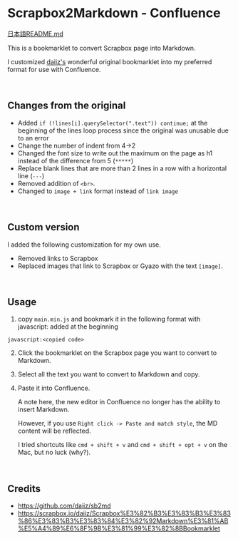 # Scrapbox2Markdown - Confluence

[日本語README.md](/README_jp.md)

This is a bookmarklet to convert Scrapbox page into Markdown.

I customized [daiiz's](https://github.com/daiiz/sb2md) wonderful original bookmarklet into my preferred format for use with Confluence.

<br>

## Changes from the original
- Added `if (!lines[i].querySelector(".text")) continue;` at the beginning of the lines loop process since the original was unusable due to an error
- Change the number of indent from 4->2
- Changed the font size to write out the maximum on the page as h1 instead of the difference from 5 (`*****`)
- Replace blank lines that are more than 2 lines in a row with a horizontal line (`---`)
- Removed addition of `<br>`.
- Changed to `image + link` format instead of `link image `

<br>

## Custom version

I added the following customization for my own use.
- Removed links to Scrapbox
- Replaced images that link to Scrapbox or Gyazo with the text `[image]`.

<br>

## Usage
1. copy `main.min.js` and bookmark it in the following format with javascript: added at the beginning

```
javascript:<copied code>
```

2. Click the bookmarklet on the Scrapbox page you want to convert to Markdown.

3. Select all the text you want to convert to Markdown and copy.

4. Paste it into Confluence.

    A note here, the new editor in Confluence no longer has the ability to insert Markdown.

    However, if you use `Right click -> Paste and match style`, the MD content will be reflected.

    I tried shortcuts like `cmd + shift + v` and `cmd + shift + opt + v` on the Mac, but no luck (why?).

<br>

## Credits

- https://github.com/daiiz/sb2md
- https://scrapbox.io/daiiz/Scrapbox%E3%82%B3%E3%83%B3%E3%83%86%E3%83%B3%E3%83%84%E3%82%92Markdown%E3%81%AB%E5%A4%89%E6%8F%9B%E3%81%99%E3%82%8BBookmarklet